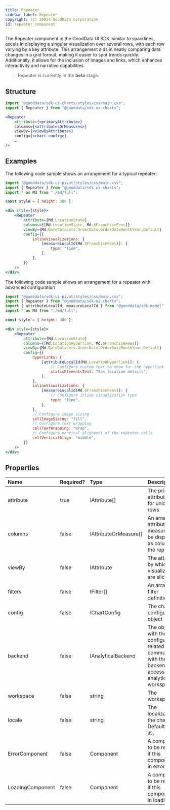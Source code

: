 ```yaml
---
title: Repeater
sidebar_label: Repeater
copyright: (C) 20024 GoodData Corporation
id: repeater_component
---
```


The Repeater component in the GoodData UI SDK, similar to sparklines, excels in displaying a singular visualization over several rows, with each row varying by a key attribute. This arrangement aids in neatly comparing data changes in a grid format, making it easier to spot trends quickly. Additionally, it allows for the inclusion of images and links, which enhances interactivity and narrative capabilities.

> Repeater is currently in the **beta** stage.

## Structure

```jsx
import "@gooddata/sdk-ui-charts/styles/css/main.css";
import { Repeater } from "@gooddata/sdk-ui-charts";

<Repeater
    attribute={<primaryAttribute>}
    columns={<attributesOrMeasures>}
    viewBy={<viewByAttribute>}
    config={<chart-config>}
    …
/>
```

## Examples

The following code sample shows an arrangement for a typical repeater:

```jsx
import "@gooddata/sdk-ui-pivot/styles/css/main.css";
import { Repeater } from "@gooddata/sdk-ui-charts";
import * as Md from "./md/full";

const style = { height: 300 };

<div style={style}>
    <Repeater
        attribute={Md.LocationState}
        columns={[Md.LocationState, Md.$FranchiseFees]}
        viewBy={Md.DateDatasets.OrderDate.OrderDateMonthYear.Default}
        config={{
            inlineVisualizations: {
                [measureLocalId(Md.$FranchiseFees)]: {
                    type: "line",
                },
            },
        }}
    />
</div>;
```

The following code sample shows an arrangement for a repeater with advanced configuration

```jsx
import "@gooddata/sdk-ui-pivot/styles/css/main.css";
import { Repeater } from "@gooddata/sdk-ui-charts";
import { attributeLocalId, measureLocalId } from "@gooddata/sdk-model";
import * as Md from "./md/full";

const style = { height: 300 };

<div style={style}>
    <Repeater
        attribute={Md.LocationState}
        columns={[Md.LocationHyperlink, Md.$FranchiseFees]}
        viewBy={Md.DateDatasets.OrderDate.OrderDateMonthYear.Default}
        config={{
            hyperLinks: {
                [attributeLocalId(Md.LocationHyperlink)]: {
                    // Configure custom text to show for the hyperlink label
                    staticElementsText: "See location details",
                },
            },
            inlineVisualizations: {
                [measureLocalId(Md.$FranchiseFees)]: {
                    // Configure inline visualization type
                    type: "line",
                },
            },
            // Configure image sizing
            cellImageSizing: "fill",
            // Configure text wrapping
            cellTextWrapping: "wrap",
            // Configure vertical alignment of the repeater cells
            cellVerticalAlign: "middle",
        }}
    />
</div>;
```

## Properties

| Name             | Required? | Type                  | Description                                                                                                     |
| :--------------- | :-------- | :-------------------- | :-------------------------------------------------------------------------------------------------------------- |
| attribute        | true      | IAttribute[]          | The primary attribute used for unique rows                                                                      |
| columns          | false     | IAttributeOrMeasure[] | An array of attributes or measures to be displayed as columns of the repeater.                                  |
| viewBy           | false     | IAttribute            | The attribute by which inline visualizations are sliced.                                                        |
| filters          | false     | IFilter[]             | An array of filter definitions                                                                                  |
| config           | false     | IChartConfig          | The chart configuration object                                                                                  |
| backend          | false     | IAnalyticalBackend    | The object with the configuration related to communication with the backend and access to analytical workspaces |
| workspace        | false     | string                | The workspace ID                                                                                                |
| locale           | false     | string                | The localization of the chart. Defaults to `en-US`.                                                             |
| ErrorComponent   | false     | Component             | A component to be rendered if this component is in error state                                                  |
| LoadingComponent | false     | Component             | A component to be rendered if this component is in loading state                                                |
